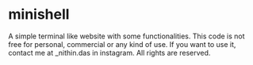 # minishell
A simple terminal like website with some functionalities.
This code is not free for personal, commercial or any kind of use.
If you want to use it, contact me at _nithin.das in instagram.
All rights are reserved.
